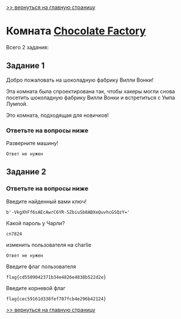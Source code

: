 [>> вернуться на главную страницу](https://github.com/BEPb/tryhackme/blob/master/README.md)

# Комната [Chocolate Factory](https://tryhackme.com/r/room/chocolatefactory)

Всего 2 задания:
## Задание 1
 Добро пожаловать на шоколадную фабрику Вилли Вонки!

Эта комната была спроектирована так, чтобы хакеры могли снова посетить шоколадную фабрику Вилли Вонки и встретиться 
с Умпа Лумпой. 

Это комната, подходящая для новичков!

### Ответьте на вопросы ниже
Разверните машину!
```commandline
Ответ не нужен
```

## Задание 2
### Ответьте на вопросы ниже
Введите найденный вами ключ!
```commandline
b'-VkgXhFf6sAEcAwrC6YR-SZbiuSb8ABXeQuvhcGSQzY='
```
Какой пароль у Чарли?
```commandline
cn7824
```
изменить пользователя на charlie
```commandline
Ответ не нужен
```
Введите флаг пользователя
```commandline
flag{cd5509042371b34e4826e4838b522d2e}
```
Введите корневой флаг
```commandline
flag{cec59161d338fef787fcb4e296b42124}
```

[>> вернуться на главную страницу](https://github.com/BEPb/tryhackme/blob/master/README.md)